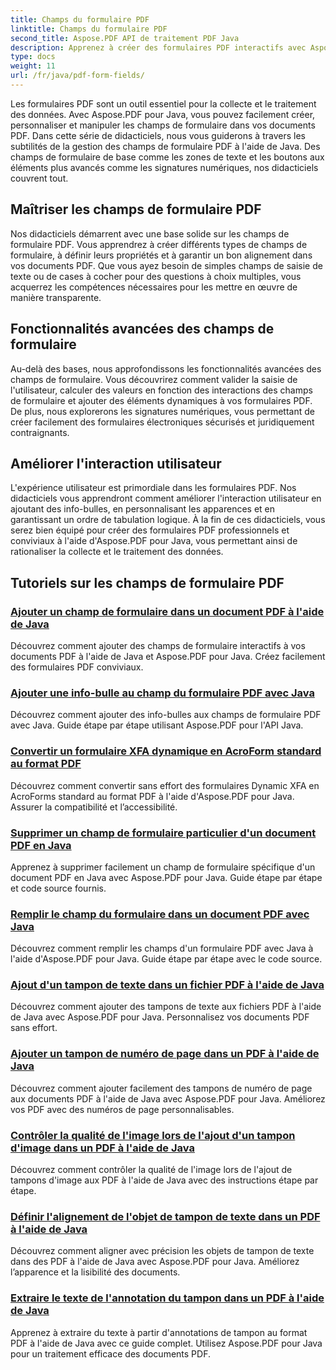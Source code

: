 ```yaml
---
title: Champs du formulaire PDF
linktitle: Champs du formulaire PDF
second_title: Aspose.PDF API de traitement PDF Java
description: Apprenez à créer des formulaires PDF interactifs avec Aspose.PDF pour Java. Des didacticiels complets pour une manipulation efficace des champs de formulaire.
type: docs
weight: 11
url: /fr/java/pdf-form-fields/
---
```


Les formulaires PDF sont un outil essentiel pour la collecte et le traitement des données. Avec Aspose.PDF pour Java, vous pouvez facilement créer, personnaliser et manipuler les champs de formulaire dans vos documents PDF. Dans cette série de didacticiels, nous vous guiderons à travers les subtilités de la gestion des champs de formulaire PDF à l'aide de Java. Des champs de formulaire de base comme les zones de texte et les boutons aux éléments plus avancés comme les signatures numériques, nos didacticiels couvrent tout.

## Maîtriser les champs de formulaire PDF

Nos didacticiels démarrent avec une base solide sur les champs de formulaire PDF. Vous apprendrez à créer différents types de champs de formulaire, à définir leurs propriétés et à garantir un bon alignement dans vos documents PDF. Que vous ayez besoin de simples champs de saisie de texte ou de cases à cocher pour des questions à choix multiples, vous acquerrez les compétences nécessaires pour les mettre en œuvre de manière transparente.

## Fonctionnalités avancées des champs de formulaire

Au-delà des bases, nous approfondissons les fonctionnalités avancées des champs de formulaire. Vous découvrirez comment valider la saisie de l'utilisateur, calculer des valeurs en fonction des interactions des champs de formulaire et ajouter des éléments dynamiques à vos formulaires PDF. De plus, nous explorerons les signatures numériques, vous permettant de créer facilement des formulaires électroniques sécurisés et juridiquement contraignants.

## Améliorer l'interaction utilisateur

L'expérience utilisateur est primordiale dans les formulaires PDF. Nos didacticiels vous apprendront comment améliorer l'interaction utilisateur en ajoutant des info-bulles, en personnalisant les apparences et en garantissant un ordre de tabulation logique. À la fin de ces didacticiels, vous serez bien équipé pour créer des formulaires PDF professionnels et conviviaux à l'aide d'Aspose.PDF pour Java, vous permettant ainsi de rationaliser la collecte et le traitement des données.

## Tutoriels sur les champs de formulaire PDF
### [Ajouter un champ de formulaire dans un document PDF à l'aide de Java](./add-form-field-in-pdf-document-using-java/)
Découvrez comment ajouter des champs de formulaire interactifs à vos documents PDF à l'aide de Java et Aspose.PDF pour Java. Créez facilement des formulaires PDF conviviaux.
### [Ajouter une info-bulle au champ du formulaire PDF avec Java](./add-tooltip-to-pdf-form-field-with-java/)
Découvrez comment ajouter des info-bulles aux champs de formulaire PDF avec Java. Guide étape par étape utilisant Aspose.PDF pour l'API Java.
### [Convertir un formulaire XFA dynamique en AcroForm standard au format PDF](./convert-dynamic-xfa-form-to-standard-acroform-in-pdf/)
Découvrez comment convertir sans effort des formulaires Dynamic XFA en AcroForms standard au format PDF à l'aide d'Aspose.PDF pour Java. Assurer la compatibilité et l’accessibilité.
### [Supprimer un champ de formulaire particulier d'un document PDF en Java](./delete-particular-form-field-from-pdf-document-in-java/)
Apprenez à supprimer facilement un champ de formulaire spécifique d'un document PDF en Java avec Aspose.PDF pour Java. Guide étape par étape et code source fournis.
### [Remplir le champ du formulaire dans un document PDF avec Java](./fill-form-field-in-pdf-document-with-java/)
Découvrez comment remplir les champs d'un formulaire PDF avec Java à l'aide d'Aspose.PDF pour Java. Guide étape par étape avec le code source.
### [Ajout d'un tampon de texte dans un fichier PDF à l'aide de Java](./adding-text-stamp-in-pdf-file-using-java/)
Découvrez comment ajouter des tampons de texte aux fichiers PDF à l'aide de Java avec Aspose.PDF pour Java. Personnalisez vos documents PDF sans effort.
### [Ajouter un tampon de numéro de page dans un PDF à l'aide de Java](./add-page-number-stamp-in-pdf-using-java/)
Découvrez comment ajouter facilement des tampons de numéro de page aux documents PDF à l'aide de Java avec Aspose.PDF pour Java. Améliorez vos PDF avec des numéros de page personnalisables.
### [Contrôler la qualité de l'image lors de l'ajout d'un tampon d'image dans un PDF à l'aide de Java](./control-image-quality-when-adding-image-stamp-in-pdf-using-java/)
Découvrez comment contrôler la qualité de l'image lors de l'ajout de tampons d'image aux PDF à l'aide de Java avec des instructions étape par étape.
### [Définir l'alignement de l'objet de tampon de texte dans un PDF à l'aide de Java](./define-alignment-for-text-stamp-object-in-pdf-using-java/)
Découvrez comment aligner avec précision les objets de tampon de texte dans des PDF à l'aide de Java avec Aspose.PDF pour Java. Améliorez l’apparence et la lisibilité des documents.
### [Extraire le texte de l'annotation du tampon dans un PDF à l'aide de Java](./extract-text-from-stamp-annotation-in-pdf-using-java/)
Apprenez à extraire du texte à partir d'annotations de tampon au format PDF à l'aide de Java avec ce guide complet. Utilisez Aspose.PDF pour Java pour un traitement efficace des documents PDF.